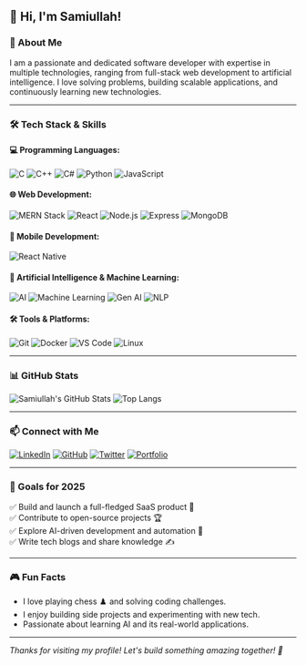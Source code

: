 ## 👋 Hi, I'm Samiullah!

### 🚀 About Me
I am a passionate and dedicated software developer with expertise in multiple technologies, ranging from full-stack web development to artificial intelligence. I love solving problems, building scalable applications, and continuously learning new technologies.

---

### 🛠️ Tech Stack & Skills

#### 💻 Programming Languages:
![C](https://img.shields.io/badge/C-00599C?style=for-the-badge&logo=c&logoColor=white)
![C++](https://img.shields.io/badge/C%2B%2B-00599C?style=for-the-badge&logo=c%2B%2B&logoColor=white)
![C#](https://img.shields.io/badge/C%23-239120?style=for-the-badge&logo=c-sharp&logoColor=white)
![Python](https://img.shields.io/badge/Python-3776AB?style=for-the-badge&logo=python&logoColor=white)
![JavaScript](https://img.shields.io/badge/JavaScript-F7DF1E?style=for-the-badge&logo=javascript&logoColor=black)

#### 🌐 Web Development:
![MERN Stack](https://img.shields.io/badge/MERN-Stack-blue?style=for-the-badge)
![React](https://img.shields.io/badge/React-20232A?style=for-the-badge&logo=react&logoColor=61DAFB)
![Node.js](https://img.shields.io/badge/Node.js-43853D?style=for-the-badge&logo=node.js&logoColor=white)
![Express](https://img.shields.io/badge/Express.js-404D59?style=for-the-badge)
![MongoDB](https://img.shields.io/badge/MongoDB-4EA94B?style=for-the-badge&logo=mongodb&logoColor=white)

#### 📱 Mobile Development:
![React Native](https://img.shields.io/badge/React_Native-20232A?style=for-the-badge&logo=react&logoColor=61DAFB)

#### 🤖 Artificial Intelligence & Machine Learning:
![AI](https://img.shields.io/badge/Artificial%20Intelligence-21A8F7?style=for-the-badge)
![Machine Learning](https://img.shields.io/badge/Machine%20Learning-FF6F00?style=for-the-badge)
![Gen AI](https://img.shields.io/badge/Generative%20AI-6A1B9A?style=for-the-badge)
![NLP](https://img.shields.io/badge/Natural%20Language%20Processing-4A90E2?style=for-the-badge)

#### 🛠️ Tools & Platforms:
![Git](https://img.shields.io/badge/Git-F05032?style=for-the-badge&logo=git&logoColor=white)
![Docker](https://img.shields.io/badge/Docker-2496ED?style=for-the-badge&logo=docker&logoColor=white)
![VS Code](https://img.shields.io/badge/VS_Code-007ACC?style=for-the-badge&logo=visual-studio-code&logoColor=white)
![Linux](https://img.shields.io/badge/Linux-FCC624?style=for-the-badge&logo=linux&logoColor=black)

---

### 📊 GitHub Stats

![Samiullah's GitHub Stats](https://github-readme-stats.vercel.app/api?username=Samiullah&show_icons=true&theme=radical)
![Top Langs](https://github-readme-stats.vercel.app/api/top-langs/?username=Samiullah&layout=compact&theme=radical)

---

### 📫 Connect with Me
[![LinkedIn](https://img.shields.io/badge/LinkedIn-0077B5?style=for-the-badge&logo=linkedin&logoColor=white)](https://linkedin.com/in/Samiullah)
[![GitHub](https://img.shields.io/badge/GitHub-181717?style=for-the-badge&logo=github&logoColor=white)](https://github.com/Samiullah)
[![Twitter](https://img.shields.io/badge/Twitter-1DA1F2?style=for-the-badge&logo=twitter&logoColor=white)](https://twitter.com/Samiullah)
[![Portfolio](https://img.shields.io/badge/Portfolio-FF5722?style=for-the-badge)](https://samiullah.dev)

---

### 🎯 Goals for 2025
✅ Build and launch a full-fledged SaaS product 🚀  
✅ Contribute to open-source projects 🏆  
✅ Explore AI-driven development and automation 🤖  
✅ Write tech blogs and share knowledge ✍️  

---

### 🎮 Fun Facts
- I love playing chess ♟️ and solving coding challenges.
- I enjoy building side projects and experimenting with new tech.
- Passionate about learning AI and its real-world applications.

---

_Thanks for visiting my profile! Let's build something amazing together! 🚀_
